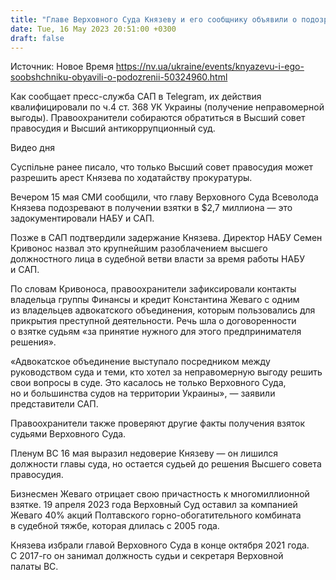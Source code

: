 ```yaml
---
title: "Главе Верховного Суда Князеву и его сообщнику объявили о подозрении"
date: Tue, 16 May 2023 20:51:00 +0300
draft: false
---
```

Источник: Новое Время https://nv.ua/ukraine/events/knyazevu-i-ego-soobshchniku-obyavili-o-podozrenii-50324960.html


Как сообщает пресс-служба САП в Telegram, их действия квалифицировали по ч.4 ст. 368 УК Украины (получение неправомерной выгоды). Правоохранители собираются обратиться в Высший совет правосудия и Высший антикоррупционный суд.

  Видео дня    

Суспільне ранее писало, что только Высший совет правосудия может разрешить арест Князева по ходатайству прокуратуры.

Вечером 15 мая СМИ сообщили, что главу Верховного Суда Всеволода Князева подозревают в получении взятки в $2,7 миллиона — это задокументировали НАБУ и САП.

Позже в САП подтвердили задержание Князева. Директор НАБУ Семен Кривонос назвал это крупнейшим разоблачением высшего должностного лица в судебной ветви власти за время работы НАБУ и САП.

По словам Кривоноса, правоохранители зафиксировали контакты владельца группы Финансы и кредит Константина Жеваго с одним из владельцев адвокатского объединения, которым пользовались для прикрытия преступной деятельности. Речь шла о договоренности о взятке судьям «за принятие нужного для этого предпринимателя решения».

«Адвокатское объединение выступало посредником между руководством суда и теми, кто хотел за неправомерную выгоду решить свои вопросы в суде. Это касалось не только Верховного Суда, но и большинства судов на территории Украины», — заявили представители САП.

Правоохранители также проверяют другие факты получения взяток судьями Верховного Суда.

Пленум ВС 16 мая выразил недоверие Князеву — он лишился должности главы суда, но остается судьей до решения Высшего совета правосудия.

Бизнесмен Жеваго отрицает свою причастность к многомиллионной взятке. 19 апреля 2023 года Верховный Суд оставил за компанией Жеваго 40% акций Полтавского горно-обогатительного комбината в судебной тяжбе, которая длилась с 2005 года.

Князева избрали главой Верховного Суда в конце октября 2021 года. С 2017-го он занимал должность судьи и секретаря Верховной палаты ВС.
